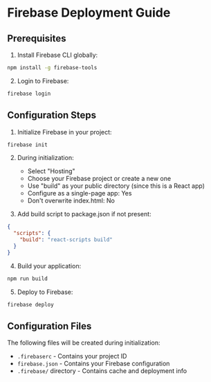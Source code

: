 # Firebase Deployment Guide

## Prerequisites
1. Install Firebase CLI globally:
```bash
npm install -g firebase-tools
```

2. Login to Firebase:
```bash
firebase login
```

## Configuration Steps
1. Initialize Firebase in your project:
```bash
firebase init
```

2. During initialization:
   - Select "Hosting"
   - Choose your Firebase project or create a new one
   - Use "build" as your public directory (since this is a React app)
   - Configure as a single-page app: Yes
   - Don't overwrite index.html: No

3. Add build script to package.json if not present:
```json
{
  "scripts": {
    "build": "react-scripts build"
  }
}
```

4. Build your application:
```bash
npm run build
```

5. Deploy to Firebase:
```bash
firebase deploy
```

## Configuration Files
The following files will be created during initialization:
- `.firebaserc` - Contains your project ID
- `firebase.json` - Contains your Firebase configuration
- `.firebase/` directory - Contains cache and deployment info